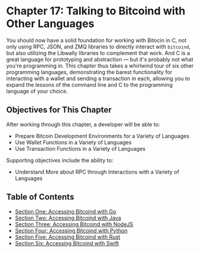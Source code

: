 # Chapter 17: Talking to Bitcoind with Other Languages

You should now have a solid foundation for working with Bitocin in C, not only using RPC, JSON, and ZMQ libraries to directly interact with `bitcoind`, but also utilizing the Libwally libraries to complement that work. And C is a great language for prototyping and abstraction — but it's probably not what you're programming in. This chapter thus takes a whirlwind tour of six other programming languages, demonstrating the barest functionality for interacting with a wallet and sending a transaction in each, allowing you to expand the lessons of the command line and C to the programming language of your choice.

## Objectives for This Chapter

After working through this chapter, a developer will be able to:

   * Prepare Bitcoin Development Environments for a Variety of Languages
   * Use Wallet Functions in a Variety of Languages
   * Use Transaction Functions in a Variety of Languages
   
Supporting objectives include the ability to:

  * Understand More about RPC through Interactions with a Variety of Languages
   
## Table of Contents

  * [Section One: Accessing Bitcoind with Go](17_1_Accessing_Bitcoind_with_Go.md)
  * [Section Two: Accessing Bitcoind with Java](17_2_Accessing_Bitcoind_with_Java.md)
  * [Section Three: Accessing Bitcoind with NodeJS](17_3_Accessing_Bitcoind_with_NodeJS.md)
  * [Section Four: Accessing Bitcoind with Python](17_4_Accessing_Bitcoind_with_Python.md)
  * [Section Five: Accessing Bitcoind with Rust](17_5_Accessing_Bitcoind_with_Rust.md)
  * [Section Six: Accessing Bitcoind with Swift](17_6_Accessing_Bitcoind_with_Swift.md)
